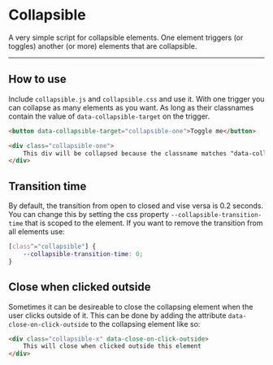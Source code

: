 # Collapsible

A very simple script for collapsible elements. One element triggers (or toggles) another (or more) elements that are collapsible. 

-----------------------
## How to use

Include `collapsible.js` and `collapsible.css` and use it. With one trigger you can collapse as many elements as you want. As long as their classnames contain the value of `data-collapsible-target` on the trigger.

```HTML
<button data-collapsible-target="collapsible-one">Toggle me</button> 

<div class="collapsible-one">
    This div will be collapsed because the classname matches "data-collapsible-target"
</div>
```



## Transition time
By default, the transition from open to closed and vise versa is 0.2 seconds. You can change this by setting the css property `--collapsible-transition-time` that is scoped to the element. If you want to remove the transition from all elements use:

```CSS
[class^="collapsible"] {
    --collapsible-transition-time: 0;
}
```

## Close when clicked outside
Sometimes it can be desireable to close the collapsing element when the user clicks outside of it. This can be done by adding the attribute `data-close-on-click-outside` to the collapsing element like so: 

```HTML 
<div class="collapsible-x" data-close-on-click-outside>
    This will close when clicked outside this element
</div>
```
